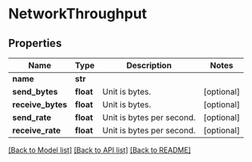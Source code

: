 # NetworkThroughput

## Properties
Name | Type | Description | Notes
------------ | ------------- | ------------- | -------------
**name** | **str** |  | 
**send_bytes** | **float** | Unit is bytes. | [optional] 
**receive_bytes** | **float** | Unit is bytes. | [optional] 
**send_rate** | **float** | Unit is bytes per second. | [optional] 
**receive_rate** | **float** | Unit is bytes per second. | [optional] 

[[Back to Model list]](../README.md#documentation-for-models) [[Back to API list]](../README.md#documentation-for-api-endpoints) [[Back to README]](../README.md)


